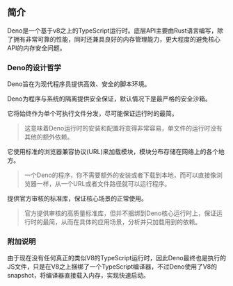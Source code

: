 ## 简介

Deno是一个基于v8之上的TypeScript运行时。底层API主要由Rust语言编写，除了拥有非常可靠的性能，同时还兼具良好的内存管理能力，更大程度的避免核心API的内存安全问题。

### Deno的设计哲学

Deno旨在为现代程序员提供高效、安全的脚本环境。

Deno为程序与系统的隔离提供安全保证，默认情况下是最严格的安全沙箱。

它将始终作为单个可执行文件分发，尽可能保证运行时的最简。
> 这意味着Deno运行时的安装和配置将变得非常容易，单文件的运行时没有其他的额外依赖。

它使用标准的浏览器兼容协议(URL)来加载模块，模块分布存储在网络上的各个地方。
> 一个Deno的程序，你不需要额外的安装或者下载到本地，而可以直接像浏览器一样，从一个URL或者文件路径就可以运行程序。

提供官方审核的标准库，保证核心场景的正常使用。
> 官方提供审核的高质量标准库，但并不捆绑到Deno核心运行时上，保证运行时的最简，从而在具体的应用场景，分析并只加载用到的依赖。

### 附加说明

由于现在没有任何真正的类似V8的TypeScript运行时，因此Deno最终也是执行的JS文件，只是在V8之上捆绑了一个TypeScript编译器，不过Deno使用了V8的snapshot，将编译器直接载入内存，实现快速启动。
